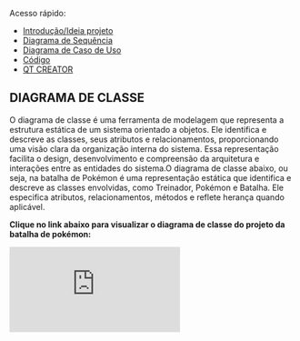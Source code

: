 Acesso rápido:

 - [Introdução/Ideia projeto](./pf.md)
 - [Diagrama de Sequência](./ds.md)
 - [Diagrama de Caso de Uso](./dcu.md)
 - [Código](./codigo.md)
 - [QT CREATOR](./qtcreator.md)

## DIAGRAMA DE CLASSE

O diagrama de classe é uma ferramenta de modelagem que representa a estrutura estática de um sistema orientado a objetos. Ele identifica e descreve as classes, seus 
atributos e relacionamentos, proporcionando uma visão clara da organização interna do sistema. Essa representação facilita o design, desenvolvimento e compreensão da 
arquitetura e interações entre as entidades do sistema.O diagrama de classe abaixo, ou seja, na batalha de Pokémon é uma representação estática que identifica e descreve as 
classes envolvidas, como Treinador, Pokémon e Batalha. Ele especifica atributos, relacionamentos, métodos e reflete herança quando aplicável.

**Clique no link abaixo para visualizar o diagrama de classe do projeto da batalha de pokémon:**

![DIAGRAMA DE CLASSE](https://github.com/thaislisatchok/PRG22107_2023.2/blob/main/Diagrama%20de%20classe.drawio.pdf)
